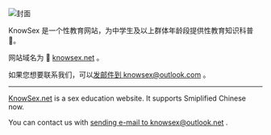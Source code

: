 ![封面](https://repository-images.githubusercontent.com/344822379/d9a97024-b601-4061-9983-93758b70b56f)

KnowSex 是一个性教育网站，为中学生及以上群体年龄段提供性教育知识科普📕。

网站域名为 🔗 [knowsex.net](https://knowsex.net/) 。

如果您想要联系我们，可以[发邮件到 knowsex@outlook.com](mailto:knowsex@outlook.net) 。

---

[KnowSex.net](https://knowsex.net/) is a sex education website. It supports Smiplified Chinese now.

You can contact us with [sending e-mail to knowsex@outlook.net](mailto:knowsex@outlook.com) .

